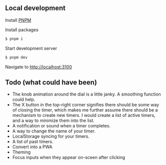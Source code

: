 ## Local development

Install [PNPM](https://pnpm.io/installation)

Install packages

```bash
$ pnpm i
```

Start development server

```bash
$ pnpm dev
```

Navigate to [http://localhost:3100](http://localhost:3100)

## Todo (what could have been)

- The knob animation around the dial is a little janky. A smoothing function could help.
- The X button in the top-right corner signifies there should be some way of closing the timer, which makes me further assume there should be a mechanism to create new timers. I would create a list of active timers, and a way to minimize them into the list.
- A notification or sound when a timer completes.
- A way to change the name of your timer.
- LocalStorage syncing for your timers.
- A list of past timers.
- Convert into a PWA
- Theming
- Focus inputs when they appear on-sceen after clicking
